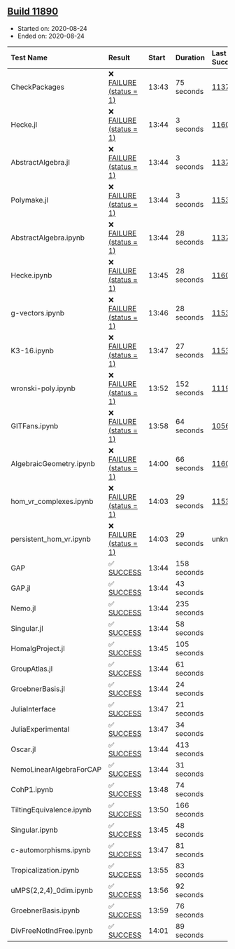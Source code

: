 ## [Build 11890](https://oscarci.mathematik.uni-kl.de/job/oscar/11890/)

* Started on: 2020-08-24
* Ended on: 2020-08-24

| Test Name    | Result | Start | Duration | Last Success | First Failure |
|:-------------|:-------|:------|:---------|:-------------|:--------------|
| CheckPackages | ❌ [FAILURE (status = 1)](https://oscarci.mathematik.uni-kl.de/job/oscar/11890/artifact/logs/build-11890/CheckPackages.log) | 13:43 | 75 seconds | [11376](https://oscarci.mathematik.uni-kl.de/job/oscar/11376/) | [11377](https://oscarci.mathematik.uni-kl.de/job/oscar/11377/) |
| Hecke.jl | ❌ [FAILURE (status = 1)](https://oscarci.mathematik.uni-kl.de/job/oscar/11890/artifact/logs/build-11890/Hecke.jl.log) | 13:44 | 3 seconds | [11602](https://oscarci.mathematik.uni-kl.de/job/oscar/11602/) | [11603](https://oscarci.mathematik.uni-kl.de/job/oscar/11603/) |
| AbstractAlgebra.jl | ❌ [FAILURE (status = 1)](https://oscarci.mathematik.uni-kl.de/job/oscar/11890/artifact/logs/build-11890/AbstractAlgebra.jl.log) | 13:44 | 3 seconds | [11376](https://oscarci.mathematik.uni-kl.de/job/oscar/11376/) | [11377](https://oscarci.mathematik.uni-kl.de/job/oscar/11377/) |
| Polymake.jl | ❌ [FAILURE (status = 1)](https://oscarci.mathematik.uni-kl.de/job/oscar/11890/artifact/logs/build-11890/Polymake.jl.log) | 13:44 | 3 seconds | [11532](https://oscarci.mathematik.uni-kl.de/job/oscar/11532/) | [11533](https://oscarci.mathematik.uni-kl.de/job/oscar/11533/) |
| AbstractAlgebra.ipynb | ❌ [FAILURE (status = 1)](https://oscarci.mathematik.uni-kl.de/job/oscar/11890/artifact/logs/build-11890/AbstractAlgebra.ipynb.log) | 13:44 | 28 seconds | [11376](https://oscarci.mathematik.uni-kl.de/job/oscar/11376/) | [11377](https://oscarci.mathematik.uni-kl.de/job/oscar/11377/) |
| Hecke.ipynb | ❌ [FAILURE (status = 1)](https://oscarci.mathematik.uni-kl.de/job/oscar/11890/artifact/logs/build-11890/Hecke.ipynb.log) | 13:45 | 28 seconds | [11602](https://oscarci.mathematik.uni-kl.de/job/oscar/11602/) | [11603](https://oscarci.mathematik.uni-kl.de/job/oscar/11603/) |
| g-vectors.ipynb | ❌ [FAILURE (status = 1)](https://oscarci.mathematik.uni-kl.de/job/oscar/11890/artifact/logs/build-11890/g-vectors.ipynb.log) | 13:46 | 28 seconds | [11532](https://oscarci.mathematik.uni-kl.de/job/oscar/11532/) | [11533](https://oscarci.mathematik.uni-kl.de/job/oscar/11533/) |
| K3-16.ipynb | ❌ [FAILURE (status = 1)](https://oscarci.mathematik.uni-kl.de/job/oscar/11890/artifact/logs/build-11890/K3-16.ipynb.log) | 13:47 | 27 seconds | [11532](https://oscarci.mathematik.uni-kl.de/job/oscar/11532/) | [11533](https://oscarci.mathematik.uni-kl.de/job/oscar/11533/) |
| wronski-poly.ipynb | ❌ [FAILURE (status = 1)](https://oscarci.mathematik.uni-kl.de/job/oscar/11890/artifact/logs/build-11890/wronski-poly.ipynb.log) | 13:52 | 152 seconds | [11192](https://oscarci.mathematik.uni-kl.de/job/oscar/11192/) | [11193](https://oscarci.mathematik.uni-kl.de/job/oscar/11193/) |
| GITFans.ipynb | ❌ [FAILURE (status = 1)](https://oscarci.mathematik.uni-kl.de/job/oscar/11890/artifact/logs/build-11890/GITFans.ipynb.log) | 13:58 | 64 seconds | [10566](https://oscarci.mathematik.uni-kl.de/job/oscar/10566/) | [10567](https://oscarci.mathematik.uni-kl.de/job/oscar/10567/) |
| AlgebraicGeometry.ipynb | ❌ [FAILURE (status = 1)](https://oscarci.mathematik.uni-kl.de/job/oscar/11890/artifact/logs/build-11890/AlgebraicGeometry.ipynb.log) | 14:00 | 66 seconds | [11602](https://oscarci.mathematik.uni-kl.de/job/oscar/11602/) | [11603](https://oscarci.mathematik.uni-kl.de/job/oscar/11603/) |
| hom_vr_complexes.ipynb | ❌ [FAILURE (status = 1)](https://oscarci.mathematik.uni-kl.de/job/oscar/11890/artifact/logs/build-11890/hom_vr_complexes.ipynb.log) | 14:03 | 29 seconds | [11532](https://oscarci.mathematik.uni-kl.de/job/oscar/11532/) | [11533](https://oscarci.mathematik.uni-kl.de/job/oscar/11533/) |
| persistent_hom_vr.ipynb | ❌ [FAILURE (status = 1)](https://oscarci.mathematik.uni-kl.de/job/oscar/11890/artifact/logs/build-11890/persistent_hom_vr.ipynb.log) | 14:03 | 29 seconds | unknown | unknown |
| GAP | ✅ [SUCCESS](https://oscarci.mathematik.uni-kl.de/job/oscar/11890/artifact/logs/build-11890/GAP.log) | 13:44 | 158 seconds |  |  |
| GAP.jl | ✅ [SUCCESS](https://oscarci.mathematik.uni-kl.de/job/oscar/11890/artifact/logs/build-11890/GAP.jl.log) | 13:44 | 43 seconds |  |  |
| Nemo.jl | ✅ [SUCCESS](https://oscarci.mathematik.uni-kl.de/job/oscar/11890/artifact/logs/build-11890/Nemo.jl.log) | 13:44 | 235 seconds |  |  |
| Singular.jl | ✅ [SUCCESS](https://oscarci.mathematik.uni-kl.de/job/oscar/11890/artifact/logs/build-11890/Singular.jl.log) | 13:44 | 58 seconds |  |  |
| HomalgProject.jl | ✅ [SUCCESS](https://oscarci.mathematik.uni-kl.de/job/oscar/11890/artifact/logs/build-11890/HomalgProject.jl.log) | 13:45 | 105 seconds |  |  |
| GroupAtlas.jl | ✅ [SUCCESS](https://oscarci.mathematik.uni-kl.de/job/oscar/11890/artifact/logs/build-11890/GroupAtlas.jl.log) | 13:44 | 61 seconds |  |  |
| GroebnerBasis.jl | ✅ [SUCCESS](https://oscarci.mathematik.uni-kl.de/job/oscar/11890/artifact/logs/build-11890/GroebnerBasis.jl.log) | 13:44 | 24 seconds |  |  |
| JuliaInterface | ✅ [SUCCESS](https://oscarci.mathematik.uni-kl.de/job/oscar/11890/artifact/logs/build-11890/JuliaInterface.log) | 13:47 | 21 seconds |  |  |
| JuliaExperimental | ✅ [SUCCESS](https://oscarci.mathematik.uni-kl.de/job/oscar/11890/artifact/logs/build-11890/JuliaExperimental.log) | 13:47 | 34 seconds |  |  |
| Oscar.jl | ✅ [SUCCESS](https://oscarci.mathematik.uni-kl.de/job/oscar/11890/artifact/logs/build-11890/Oscar.jl.log) | 13:44 | 413 seconds |  |  |
| NemoLinearAlgebraForCAP | ✅ [SUCCESS](https://oscarci.mathematik.uni-kl.de/job/oscar/11890/artifact/logs/build-11890/NemoLinearAlgebraForCAP.log) | 13:44 | 31 seconds |  |  |
| CohP1.ipynb | ✅ [SUCCESS](https://oscarci.mathematik.uni-kl.de/job/oscar/11890/artifact/logs/build-11890/CohP1.ipynb.log) | 13:48 | 74 seconds |  |  |
| TiltingEquivalence.ipynb | ✅ [SUCCESS](https://oscarci.mathematik.uni-kl.de/job/oscar/11890/artifact/logs/build-11890/TiltingEquivalence.ipynb.log) | 13:50 | 166 seconds |  |  |
| Singular.ipynb | ✅ [SUCCESS](https://oscarci.mathematik.uni-kl.de/job/oscar/11890/artifact/logs/build-11890/Singular.ipynb.log) | 13:45 | 48 seconds |  |  |
| c-automorphisms.ipynb | ✅ [SUCCESS](https://oscarci.mathematik.uni-kl.de/job/oscar/11890/artifact/logs/build-11890/c-automorphisms.ipynb.log) | 13:47 | 81 seconds |  |  |
| Tropicalization.ipynb | ✅ [SUCCESS](https://oscarci.mathematik.uni-kl.de/job/oscar/11890/artifact/logs/build-11890/Tropicalization.ipynb.log) | 13:55 | 83 seconds |  |  |
| uMPS(2,2,4)_0dim.ipynb | ✅ [SUCCESS](https://oscarci.mathematik.uni-kl.de/job/oscar/11890/artifact/logs/build-11890/uMPS-2-2-4-_0dim.ipynb.log) | 13:56 | 92 seconds |  |  |
| GroebnerBasis.ipynb | ✅ [SUCCESS](https://oscarci.mathematik.uni-kl.de/job/oscar/11890/artifact/logs/build-11890/GroebnerBasis.ipynb.log) | 13:59 | 76 seconds |  |  |
| DivFreeNotIndFree.ipynb | ✅ [SUCCESS](https://oscarci.mathematik.uni-kl.de/job/oscar/11890/artifact/logs/build-11890/DivFreeNotIndFree.ipynb.log) | 14:01 | 89 seconds |  |  |
